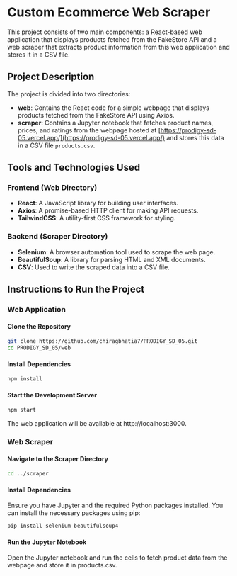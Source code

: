 # Custom Ecommerce Web Scraper

This project consists of two main components: a React-based web application that displays products fetched from the FakeStore API and a web scraper that extracts product information from this web application and stores it in a CSV file.

## Project Description

The project is divided into two directories:

- **web**: Contains the React code for a simple webpage that displays products fetched from the FakeStore API using Axios.
- **scraper**: Contains a Jupyter notebook that fetches product names, prices, and ratings from the webpage hosted at [https://prodigy-sd-05.vercel.app/](https://prodigy-sd-05.vercel.app/) and stores this data in a CSV file `products.csv`.

## Tools and Technologies Used

### Frontend (Web Directory)

- **React**: A JavaScript library for building user interfaces.
- **Axios**: A promise-based HTTP client for making API requests.
- **TailwindCSS**: A utility-first CSS framework for styling.

### Backend (Scraper Directory)

- **Selenium**: A browser automation tool used to scrape the web page.
- **BeautifulSoup**: A library for parsing HTML and XML documents.
- **CSV**: Used to write the scraped data into a CSV file.

## Instructions to Run the Project

### Web Application

#### Clone the Repository

```bash
git clone https://github.com/chiragbhatia7/PRODIGY_SD_05.git
cd PRODIGY_SD_05/web
```

#### Install Dependencies

```bash
npm install
```

#### Start the Development Server

```bash
npm start
```

The web application will be available at http://localhost:3000.

### Web Scraper

#### Navigate to the Scraper Directory

```bash
cd ../scraper
```

#### Install Dependencies

Ensure you have Jupyter and the required Python packages installed. You can install the necessary packages using pip:

```bash
pip install selenium beautifulsoup4
```

#### Run the Jupyter Notebook

Open the Jupyter notebook and run the cells to fetch product data from the webpage and store it in products.csv.
